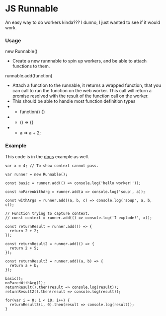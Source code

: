 # JS Runnable

An easy way to do workers kinda??? I dunno, I just wanted to see if it would work.

### Usage

new Runnable()
- Create a new runnnable to spin up workers, and be able to attach functions to them.

runnable.add(function)
- Attach a function to the runnable, it returns a wrapped function, that you can call to run the function on the web worker. This call will return a promise resolved with the result of the function call on the worker.
- This should be able to handle most function definition types
- - function() {}
- - () => {}
- - a => a + 2;


### Example
This code is in the [docs](https://vantreeseba.github.io/jsrunnable/) example as well.

```
var x = 4; // To show context cannot pass.

var runner = new Runnable();

const basic = runner.add(() => console.log('hello worker!'));

const noParenWithArg = runner.add(a => console.log('soup', a));

const withArgs = runner.add((a, b, c) => console.log('soup', a, b, c));

// Function trying to capture context.
// const context = runner.add(() => console.log('I explode!', x));

const returnResult = runner.add(() => {
  return 2 + 2;
});

const returnResult2 = runner.add(() => {
  return 2 + 5;
});

const returnResult3 = runner.add((a, b) => {
  return a + b;
});

basic();
noParenWithArg(1);
returnResult().then(result => console.log(result));
returnResult2().then(result => console.log(result));

for(var i = 0; i < 10; i++) {
  returnResult3(i, 0).then(result => console.log(result));
}
```
